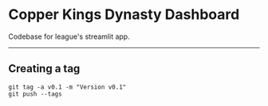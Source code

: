 # Copper Kings Dynasty Dashboard

Codebase for league's streamlit app.

------------------
## Creating a tag

```
git tag -a v0.1 -m "Version v0.1"
git push --tags
```
